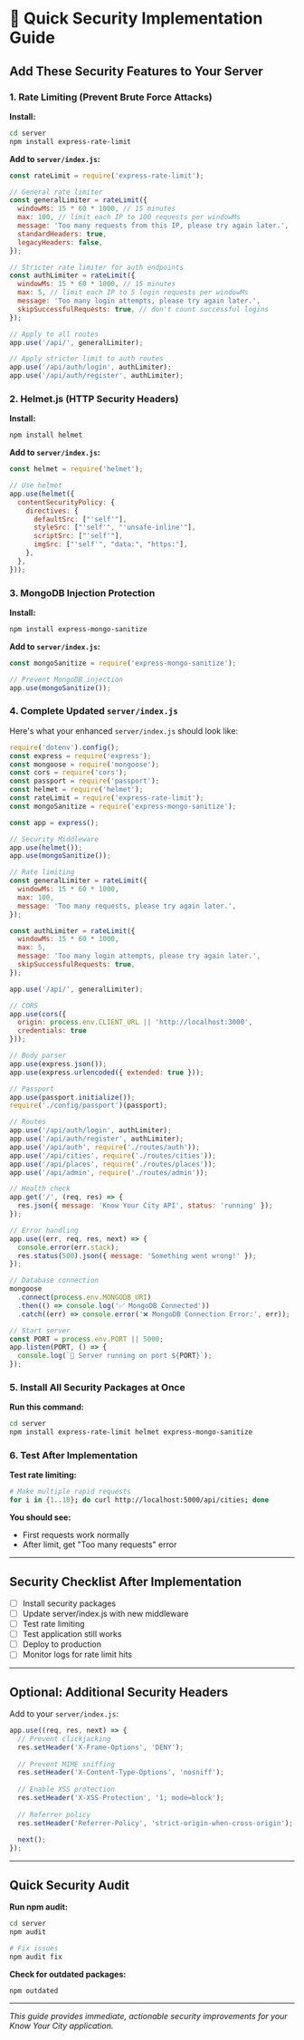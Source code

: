 # 🔐 Quick Security Implementation Guide

## Add These Security Features to Your Server

### 1. Rate Limiting (Prevent Brute Force Attacks)

**Install:**
```bash
cd server
npm install express-rate-limit
```

**Add to `server/index.js`:**
```javascript
const rateLimit = require('express-rate-limit');

// General rate limiter
const generalLimiter = rateLimit({
  windowMs: 15 * 60 * 1000, // 15 minutes
  max: 100, // limit each IP to 100 requests per windowMs
  message: 'Too many requests from this IP, please try again later.',
  standardHeaders: true,
  legacyHeaders: false,
});

// Stricter rate limiter for auth endpoints
const authLimiter = rateLimit({
  windowMs: 15 * 60 * 1000, // 15 minutes
  max: 5, // limit each IP to 5 login requests per windowMs
  message: 'Too many login attempts, please try again later.',
  skipSuccessfulRequests: true, // don't count successful logins
});

// Apply to all routes
app.use('/api/', generalLimiter);

// Apply stricter limit to auth routes
app.use('/api/auth/login', authLimiter);
app.use('/api/auth/register', authLimiter);
```

### 2. Helmet.js (HTTP Security Headers)

**Install:**
```bash
npm install helmet
```

**Add to `server/index.js`:**
```javascript
const helmet = require('helmet');

// Use helmet
app.use(helmet({
  contentSecurityPolicy: {
    directives: {
      defaultSrc: ["'self'"],
      styleSrc: ["'self'", "'unsafe-inline'"],
      scriptSrc: ["'self'"],
      imgSrc: ["'self'", "data:", "https:"],
    },
  },
}));
```

### 3. MongoDB Injection Protection

**Install:**
```bash
npm install express-mongo-sanitize
```

**Add to `server/index.js`:**
```javascript
const mongoSanitize = require('express-mongo-sanitize');

// Prevent MongoDB injection
app.use(mongoSanitize());
```

### 4. Complete Updated `server/index.js`

Here's what your enhanced `server/index.js` should look like:

```javascript
require('dotenv').config();
const express = require('express');
const mongoose = require('mongoose');
const cors = require('cors');
const passport = require('passport');
const helmet = require('helmet');
const rateLimit = require('express-rate-limit');
const mongoSanitize = require('express-mongo-sanitize');

const app = express();

// Security Middleware
app.use(helmet());
app.use(mongoSanitize());

// Rate limiting
const generalLimiter = rateLimit({
  windowMs: 15 * 60 * 1000,
  max: 100,
  message: 'Too many requests, please try again later.',
});

const authLimiter = rateLimit({
  windowMs: 15 * 60 * 1000,
  max: 5,
  message: 'Too many login attempts, please try again later.',
  skipSuccessfulRequests: true,
});

app.use('/api/', generalLimiter);

// CORS
app.use(cors({
  origin: process.env.CLIENT_URL || 'http://localhost:3000',
  credentials: true
}));

// Body parser
app.use(express.json());
app.use(express.urlencoded({ extended: true }));

// Passport
app.use(passport.initialize());
require('./config/passport')(passport);

// Routes
app.use('/api/auth/login', authLimiter);
app.use('/api/auth/register', authLimiter);
app.use('/api/auth', require('./routes/auth'));
app.use('/api/cities', require('./routes/cities'));
app.use('/api/places', require('./routes/places'));
app.use('/api/admin', require('./routes/admin'));

// Health check
app.get('/', (req, res) => {
  res.json({ message: 'Know Your City API', status: 'running' });
});

// Error handling
app.use((err, req, res, next) => {
  console.error(err.stack);
  res.status(500).json({ message: 'Something went wrong!' });
});

// Database connection
mongoose
  .connect(process.env.MONGODB_URI)
  .then(() => console.log('✅ MongoDB Connected'))
  .catch((err) => console.error('❌ MongoDB Connection Error:', err));

// Start server
const PORT = process.env.PORT || 5000;
app.listen(PORT, () => {
  console.log(`🚀 Server running on port ${PORT}`);
});
```

### 5. Install All Security Packages at Once

**Run this command:**
```bash
cd server
npm install express-rate-limit helmet express-mongo-sanitize
```

### 6. Test After Implementation

**Test rate limiting:**
```bash
# Make multiple rapid requests
for i in {1..10}; do curl http://localhost:5000/api/cities; done
```

**You should see:**
- First requests work normally
- After limit, get "Too many requests" error

---

## Security Checklist After Implementation

- [ ] Install security packages
- [ ] Update server/index.js with new middleware
- [ ] Test rate limiting
- [ ] Test application still works
- [ ] Deploy to production
- [ ] Monitor logs for rate limit hits

---

## Optional: Additional Security Headers

Add to your `server/index.js`:

```javascript
app.use((req, res, next) => {
  // Prevent clickjacking
  res.setHeader('X-Frame-Options', 'DENY');
  
  // Prevent MIME sniffing
  res.setHeader('X-Content-Type-Options', 'nosniff');
  
  // Enable XSS protection
  res.setHeader('X-XSS-Protection', '1; mode=block');
  
  // Referrer policy
  res.setHeader('Referrer-Policy', 'strict-origin-when-cross-origin');
  
  next();
});
```

---

## Quick Security Audit

**Run npm audit:**
```bash
cd server
npm audit

# Fix issues
npm audit fix
```

**Check for outdated packages:**
```bash
npm outdated
```

---

*This guide provides immediate, actionable security improvements for your Know Your City application.*

